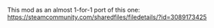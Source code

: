 This mod as an almost 1-for-1 port of this one: https://steamcommunity.com/sharedfiles/filedetails/?id=3089173425

